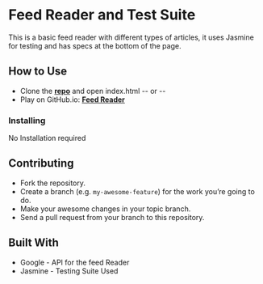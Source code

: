 # Feed Reader and Test Suite

This is a basic feed reader with different types of articles, it uses Jasmine for testing and has specs at the bottom of the page.

## How to Use

- Clone the **[repo](https://github.com/jtvkw2/Feedreader-Testing)** and open index.html -- or --
- Play on GitHub.io: **[Feed Reader](https://jtvkw2.github.io/Feedreader-Testing/)**

### Installing

No Installation required

## Contributing

- Fork the repository.
- Create a branch (e.g. `my-awesome-feature`) for the work you’re going to do.
- Make your awesome changes in your topic branch.
- Send a pull request from your branch to this repository.

## Built With

* Google - API for the feed Reader
* Jasmine - Testing Suite Used
